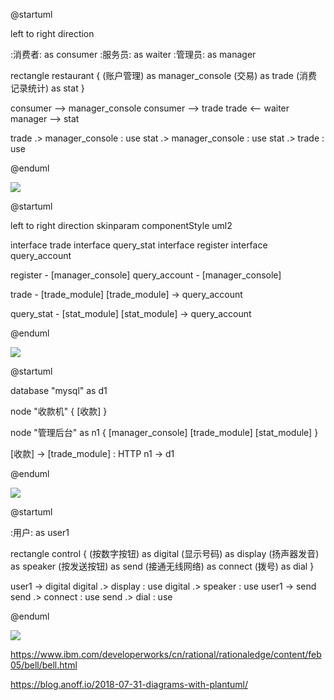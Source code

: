@startuml

left to right direction

:消费者: as consumer
:服务员: as waiter
:管理员: as manager

rectangle restaurant {
    (账户管理) as manager_console
    (交易) as trade
    (消费记录统计) as stat
}

consumer --> manager_console
consumer --> trade 
trade <--  waiter
manager --> stat

trade .> manager_console : use
stat .> manager_console : use
stat .> trade : use

@enduml

![](http://www.plantuml.com/plantuml/png/XO_FIiGm4CRlynHpr4DzW2AoRoB3Tgo5D8LaWWSHl2YB82WYx46GWdWi7XP5nRUnVnx3fabXOG_c4lZDz_qoMLWX8wvK08fF1AL2K-IdWbbXU2b5fG7IxdqrR3w7owiKoUAoqjQLR4R-TDlUrEtzUk9dL8YdVLFtTzSpBKbJFcBmEjAvOZHiXPmXBNWEE9wzOVFQhJv2SN-hTUpVgXI7rE_NIxT-cEPYA8iqBjUyjJ-F_VVpqDHJmWe9N03CssAI7ErejuV1YH2kmoJ1-KUnvKD16pC7Eq9CqLa67_f_6YI1mO9rvahr1m00)



@startuml

left to right direction
skinparam componentStyle uml2

interface trade 
interface query_stat
interface register 
interface query_account

register - [manager_console]
query_account - [manager_console]

trade - [trade_module]
[trade_module] -> query_account

query_stat - [stat_module]
[stat_module] -> query_account

@enduml

![](http://www.plantuml.com/plantuml/png/ROyzRiKW3CTtdy8NU4iFKBqxTAogo08dHGKxDMR8xHlIWUGfBF3_-0aRdjN9l9KCcMT7LxIqV3l6P1mygK3zIRAIKS6WPLLXyG_VCkCElG4aSRQP0gCRHSQJyTlOjgawEG3kPoJ6IwhEXiC_4HI2Dlc7HlM1duM45hOfg5JD_DKBL-Qs1STaFJeUKz7Okd-L-7X__NyiqE5-3tQeE_J94bl9Vm00)

@startuml

database "mysql" as d1

node "收款机" {
    [收款]
}

node "管理后台" as n1 {
    [manager_console]
    [trade_module]
    [stat_module]
}

[收款] ->  [trade_module] : HTTP
n1 -> d1

@enduml



![](http://www.plantuml.com/plantuml/png/SoWkIImgAStDuKf9B4bCIYnELL3AhImkp55II2nMI37auihBJm6AFPkoxTcQVS_cx59IgEPI089eY4WiLorCoVDr2vzFQ7iweUzf_mQmxZn3cDhSnBp4zDIY-EJylEBydDHOY6X9KM9AQdnkVaefN0ZecXAe2DXac2qAkdRe6XIi53n2GWAuyWo1ac2NSZcavgK0lG80)


@startuml

:用户: as user1

rectangle control {
    (按数字按钮) as digital
    (显示号码) as display
    (扬声器发音) as speaker
    (按发送按钮) as send 
    (接通无线网络) as connect
    (拨号) as dial
}

user1 -> digital
digital .> display : use
digital .> speaker : use
user1 -> send
send .> connect : use
send .> dial : use


@enduml

![](http://www.plantuml.com/plantuml/png/SoWkIImgAStDuUAoUZvbnREExLOAYSKAfSMfHOPSN4MfoIM9UUavgGh9-NabHVav2jLS2a2WyQodyzdK3K_NJWSoNavQfmdIavAPdbcIc0DLC6FVyoMxdlPlVxwW4IfRN92JM0cLxLppTF66fpDNFEsV-7B-Ph22ueBKnEpK8hZv8Ac6HYJpYrFpKXIWqdrBNpRCUZPzmVDT-v_ldVXyznoG2f0Zyu0kXghfNW6q7cetq5crN5nWNodesi6T2gKLzEnWxbEm0laTIGBcBeW4t0YmQxX0150Dp6A86fWes5ge41UN0r0G6Cm0)

https://www.ibm.com/developerworks/cn/rational/rationaledge/content/feb05/bell/bell.html

https://blog.anoff.io/2018-07-31-diagrams-with-plantuml/
